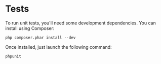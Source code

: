 # Tests

To run unit tests, you'll need some development dependencies. You can install using Composer:

```
php composer.phar install --dev
```

Once installed, just launch the following command:

```
phpunit
```